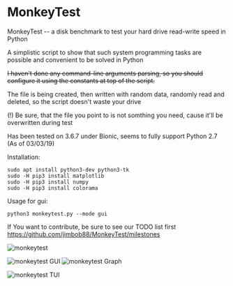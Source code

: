 # MonkeyTest

MonkeyTest -- a disk benchmark to test your hard drive read-write speed in Python

A simplistic script to show that such system programming
tasks are possible and convenient to be solved in Python

~~I haven't done any command-line arguments parsing, so
you should configure it using the constants at top of the script.~~

The file is being created, then written with random data, randomly read
and deleted, so the script doesn't waste your drive

(!) Be sure, that the file you point to is not somthing
    you need, cause it'll be overwritten during test

Has been tested on 3.6.7 under Bionic, seems to fully support Python 2.7 (As of 03/03/19)


Installation:
```
sudo apt install python3-dev python3-tk
sudo -H pip3 install matplotlib
sudo -H pip3 install numpy
sudo -H pip3 install colorama
```
Usage for gui:
```
python3 monkeytest.py --mode gui
```

If You want to contribute, be sure to see our TODO list first
  https://github.com/jimbob88/MonkeyTest/milestones

![monkeytest](https://cloud.githubusercontent.com/assets/16870636/12601547/7a3a4f14-c4aa-11e5-8b2e-48a20d7f7c17.png)

![monkeytest GUI](https://user-images.githubusercontent.com/9913366/53694502-b3fc4d00-3da7-11e9-8ea9-7bb7fbd17d9b.png)
![monkeytest Graph](https://user-images.githubusercontent.com/9913366/53694527-050c4100-3da8-11e9-89c6-a53aa6dfc859.png)

![monkeytest TUI](https://user-images.githubusercontent.com/9913366/53694508-c8d8e080-3da7-11e9-8018-e5bab1cb8137.png)
